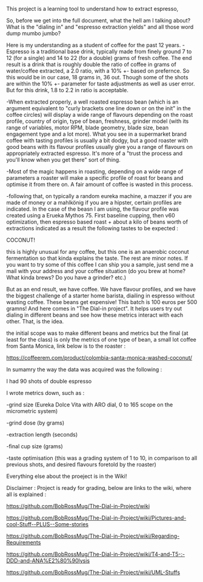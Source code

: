 This project is a learning tool to understand how to extract espresso,

So, before we get into the full document, what the hell am I talking about? What is the "dialing in" and "espresso extraction yields" and all those word dump mumbo jumbo?

Here is my understanding as a student of coffee for the past 12 years. 
-Espresso is a traditional base drink, typically made from finely ground 7 to 12 (for a single) and 14 to 22 (for a double) grams of fresh coffee. The end result is a drink that is roughly double the ratio of coffee in grams of water/coffee extracted, a 2.0 ratio, with a 10% +- based on prefernce. So this would be in our case, 18 grams in, 36 out. Though some of the shots are within the 10% +- parameter for taste adjustments as well as user error. But for this drink, 1.8 to 2.2 in ratio is acceptable.

-When extracted properly, a well roasted espresso bean (which is an argument equivalent to "curly brackets one line down or on the init" in the coffee circles) will display a wide range of flavours depending on the roast profile, country of origin, type of bean, freshness, grinder model (with its range of variables, motor RPM, blade geometry, blade size, bean engagement type and a lot more). What you see in a supermarket brand coffee with tasting profiles is usually a bit dodgy, but a good roaster with good beans with its flavour profiles usually give you a range of flavours on appropriately extracted espresso. It's more of a "trust the process and you'll know when you get there" sort of thing. 

-Most of the magic happens in roasting, depending on a wide range of parameters a roaster will make a specific profile of roast for beans and optimise it from there on. A fair amount of coffee is wasted in this process.

-following that, on typically a random eureka machine, a mazzer if you are made of money or a mahlkönig if you are a hipster, certain profiles are indicated. In the case of the beasn I am using, the flavour profile was created using a Erueka Mythos 75. First baseline cupping, then v60 optimization, then espresso based roast + about a kilo of beans worth of extractions indicated as a result the following tastes to be expected :  

COCONUT!

this is highly unusual for any coffee, but this one is an anaerobic coconut fermentation so that kinda explains the taste. The rest are minor notes. If you want to try some of this coffee I can ship you a sample, just send me a mail with your address and your coffee situation (do you brew at home? What kinda brews? Do you have a grinder? etc.)

But as an end result, we have coffee. We have flavour profiles, and we have the biggest challenge of a starter home barista, diailing in espresso without wasting coffee. These beans get expensive! This batch is 100 euros per 500 gramns! And here comes in "The Dial-in project". It helps users try out dialing in different beans and see how these metrics interact with each other. That, is the idea.

the initial scope was to make different beans and metrics but the final (at least for the class) is only the metrics of one type of bean, a small lot coffee from Santa Monica, link below is to the roaster :

https://coffeerem.com/product/colombia-santa-monica-washed-coconut/

In sumamry the way the data was acquired was the following :

I had 90 shots of double espresso

I wrote metrics down, such as :

-grind size (Eureka Dolce Vita with ARO dial, 0 to 165 scope on the micrometric system)

-grind dose (by grams)

-extraction length (seconds)

-final cup size (grams)

-taste optimisation (this was a grading system of 1 to 10, in comparison to all previous shots, and desired flavours foretold by the roaster)


Everything else about the proeject is in the Wiki!

Disclaimer : Project is ready for grading, below are links to the wiki, where all is explained : 


https://github.com/BobRossMug/The-Dial-in-Project/wiki

https://github.com/BobRossMug/The-Dial-in-Project/wiki/Pictures-and-cool-Stuff--PLUS--Some-stories

https://github.com/BobRossMug/The-Dial-in-Project/wiki/Regarding-Requirements

https://github.com/BobRossMug/The-Dial-in-Project/wiki/T4-and-T5-:-DDD-and-ANA%E2%80%90lysis

https://github.com/BobRossMug/The-Dial-in-Project/wiki/UML-Stuffs


